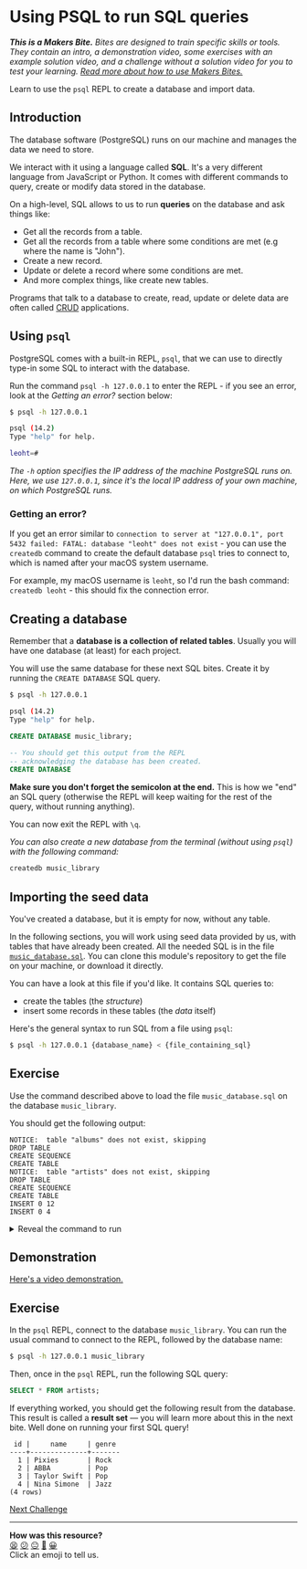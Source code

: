 # Using PSQL to run SQL queries

_**This is a Makers Bite.** Bites are designed to train specific skills or
tools. They contain an intro, a demonstration video, some exercises with an
example solution video, and a challenge without a solution video for you to test
your learning. [Read more about how to use Makers
Bites.](https://github.com/makersacademy/course/blob/main/labels/bites.md)_

Learn to use the `psql` REPL to create a database and import data.

<!-- OMITTED -->

## Introduction

The database software (PostgreSQL) runs on our machine and manages the data we
need to store.

We interact with it using a language called **SQL**. It's a very different
language from JavaScript or Python. It comes with different commands to query,
create or modify data stored in the database.

On a high-level, SQL allows to us to run **queries** on the database and ask
things like:
  * Get all the records from a table.
  * Get all the records from a table where some conditions are met (e.g where
    the name is "John").
  * Create a new record.
  * Update or delete a record where some conditions are met.
  * And more complex things, like create new tables.

Programs that talk to a database to create, read, update or delete data are
often called
[CRUD](https://en.wikipedia.org/wiki/Create,_read,_update_and_delete)
applications.

## Using `psql`

PostgreSQL comes with a built-in REPL, `psql`, that we can use to directly
type-in some SQL to interact with the database.

Run the command `psql -h 127.0.0.1` to enter the REPL - if you see an error,
look at the _Getting an error?_ section below:

```bash
$ psql -h 127.0.0.1

psql (14.2)
Type "help" for help.

leoht=# 
```

*The `-h` option specifies the IP address of the machine PostgreSQL runs on.
Here, we use `127.0.0.1`, since it's the local IP address of your own machine,
on which PostgreSQL runs.*

### Getting an error?

If you get an error similar to `connection to server at "127.0.0.1", port 5432
failed: FATAL: database "leoht" does not exist`  - you can use the `createdb`
command to create the default database `psql` tries to connect to, which is
named after your macOS system username.

For example, my macOS username is `leoht`, so I'd run the bash command:
`createdb leoht` - this should fix the connection error.

## Creating a database

Remember that a **database is a collection of related tables**. Usually you will
have one database (at least) for each project.

You will use the same database for these next SQL bites. Create it by running
the `CREATE DATABASE` SQL query.

```bash
$ psql -h 127.0.0.1

psql (14.2)
Type "help" for help.
```

```sql
CREATE DATABASE music_library;

-- You should get this output from the REPL
-- acknowledging the database has been created.
CREATE DATABASE
```

**Make sure you don't forget the semicolon at the end.** This is how we "end" an
SQL query (otherwise the REPL will keep waiting for the rest of the query,
without running anything).

You can now exit the REPL with `\q`.

_You can also create a new database from the terminal (without using `psql`)
with the following command:_

```bash
createdb music_library
```

## Importing the seed data

You've created a database, but it is empty for now, without any table.

In the following sections, you will work using seed data provided by us, with
tables that have already been created. All the needed SQL is in the file
[`music_database.sql`](resources/music_library.sql). You can clone
this module's repository to get the file on your machine, or download it
directly.

You can have a look at this file if you'd like. It contains SQL queries to:
  * create the tables (the *structure*)
  * insert some records in these tables (the *data* itself)

Here's the general syntax to run SQL from a file using `psql`:
```bash
$ psql -h 127.0.0.1 {database_name} < {file_containing_sql}
```

## Exercise

Use the command described above to load the file `music_database.sql` on the
database `music_library`.

You should get the following output:

```
NOTICE:  table "albums" does not exist, skipping
DROP TABLE
CREATE SEQUENCE
CREATE TABLE
NOTICE:  table "artists" does not exist, skipping
DROP TABLE
CREATE SEQUENCE
CREATE TABLE
INSERT 0 12
INSERT 0 4
```

<details>
  <summary>Reveal the command to run</summary>

  ```bash
  $ psql -h 127.0.0.1 music_library < music_database.sql
  ```
</details>

## Demonstration

[Here's a video
demonstration.](https://www.youtube.com/watch?v=9wT1FVQbPZw&t=425s)

## Exercise

In the `psql` REPL, connect to the database `music_library`. You can run the
usual command to connect to the REPL, followed by the database name: 

```bash
$ psql -h 127.0.0.1 music_library
```

Then, once in the `psql` REPL, run the following SQL query:

```sql
SELECT * FROM artists;
```

If everything worked, you should get the following result from the database.
This result is called a **result set** — you will learn more about this in the
next bite. Well done on running your first SQL query!

```
 id |     name     | genre 
----+--------------+-------
  1 | Pixies       | Rock
  2 | ABBA         | Pop
  3 | Taylor Swift | Pop
  4 | Nina Simone  | Jazz
(4 rows)
```


[Next Challenge](03_querying_data.md)

<!-- BEGIN GENERATED SECTION DO NOT EDIT -->

---

**How was this resource?**  
[😫](https://airtable.com/shrUJ3t7KLMqVRFKR?prefill_Repository=makersacademy%2Fdatabases-in-python&prefill_File=sql_bites%2F02_using_psql.md&prefill_Sentiment=😫) [😕](https://airtable.com/shrUJ3t7KLMqVRFKR?prefill_Repository=makersacademy%2Fdatabases-in-python&prefill_File=sql_bites%2F02_using_psql.md&prefill_Sentiment=😕) [😐](https://airtable.com/shrUJ3t7KLMqVRFKR?prefill_Repository=makersacademy%2Fdatabases-in-python&prefill_File=sql_bites%2F02_using_psql.md&prefill_Sentiment=😐) [🙂](https://airtable.com/shrUJ3t7KLMqVRFKR?prefill_Repository=makersacademy%2Fdatabases-in-python&prefill_File=sql_bites%2F02_using_psql.md&prefill_Sentiment=🙂) [😀](https://airtable.com/shrUJ3t7KLMqVRFKR?prefill_Repository=makersacademy%2Fdatabases-in-python&prefill_File=sql_bites%2F02_using_psql.md&prefill_Sentiment=😀)  
Click an emoji to tell us.

<!-- END GENERATED SECTION DO NOT EDIT -->
